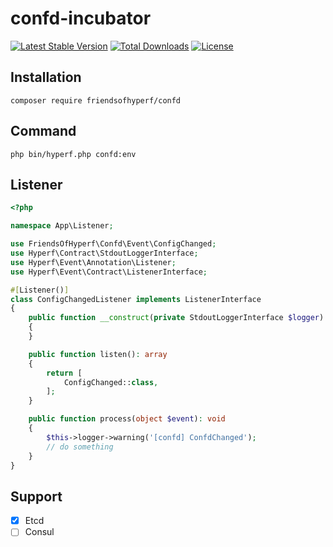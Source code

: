 # confd-incubator

[![Latest Stable Version](https://img.shields.io/packagist/v/friendsofhyperf/confd)](https://packagist.org/packages/friendsofhyperf/confd)
[![Total Downloads](https://img.shields.io/packagist/dt/friendsofhyperf/confd)](https://packagist.org/packages/friendsofhyperf/confd)
[![License](https://img.shields.io/packagist/l/friendsofhyperf/confd)](https://github.com/friendsofhyperf/confd)

## Installation

```shell
composer require friendsofhyperf/confd
```

## Command

```shell
php bin/hyperf.php confd:env
```

## Listener

```php
<?php

namespace App\Listener;

use FriendsOfHyperf\Confd\Event\ConfigChanged;
use Hyperf\Contract\StdoutLoggerInterface;
use Hyperf\Event\Annotation\Listener;
use Hyperf\Event\Contract\ListenerInterface;

#[Listener()]
class ConfigChangedListener implements ListenerInterface
{
    public function __construct(private StdoutLoggerInterface $logger)
    {
    }

    public function listen(): array
    {
        return [
            ConfigChanged::class,
        ];
    }

    public function process(object $event): void
    {
        $this->logger->warning('[confd] ConfdChanged');
        // do something
    }
}
```

## Support

- [x] Etcd
- [ ] Consul
